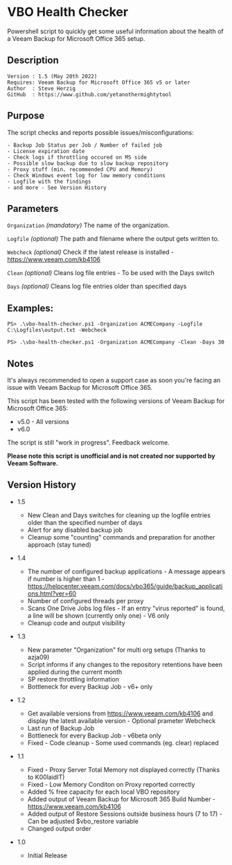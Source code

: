 # VBO Health Checker
Powershell script to quickly get some useful information about the health of a Veeam Backup for Microsoft Office 365 setup.

## Description
~~~~
Version : 1.5 (May 20th 2022)
Requires: Veeam Backup for Microsoft Office 365 v5 or later
Author  : Steve Herzig
GitHub  : https://www.github.com/yetanothermightytool
~~~~

## Purpose

The script checks and reports possible issues/misconfigurations:

    - Backup Job Status per Job / Number of failed job
    - License expiration date
    - Check logs if throttling occured on MS side
    - Possible slow backup due to slow backup repository
    - Proxy stuff (min. recommended CPU and Memory)
    - Check Windows event log for low memory conditions    
    - Logfile with the findings
    - and more - See Version History

## Parameters
  
  `Organization`
_(mandatory)_ The name of the organization.
  
  `Logfile`
_(optional)_ The path and filename where the output gets written to.

 `Webcheck`
_(optional)_ Check if the latest release is installed - https://www.veeam.com/kb4106

`Clean`
_(optional)_ Cleans log file entries  - To be used with the Days switch

`Days`
_(optional)_ Cleans log file entries older than specified days

  
## Examples: 
`PS> .\vbo-health-checker.ps1 -Organization ACMECompany -Logfile C:\Logfiles\output.txt -Webcheck`

`PS> .\vbo-health-checker.ps1 -Organization ACMECompany -Clean -Days 30`
  
## Notes

It's always recommended to open a support case as soon you're facing an issue with Veeam Backup for Microsoft Office 365. 

This script has been tested with the following versions of Veeam Backup for Microsoft Office 365:
- v5.0 - All versions
- v6.0 

The script is still "work in progress". Feedback welcome.

**Please note this script is unofficial and is not created nor supported by Veeam Software.**

## Version History

* 1.5
    * New Clean and Days switches for cleaning up the logfile entries older than the specified number of days
    * Alert for any disabled backup job
    * Cleanup some "counting" commands and preparation for another approach (stay tuned)

* 1.4 
    * The number of configured backup applications  - A message appears if number is higher than 1 - 
      https://helpcenter.veeam.com/docs/vbo365/guide/backup_applications.html?ver=60
    * Number of configured threads per proxy
    * Scans One Drive Jobs log files - If an entry "virus reported" is found, a line will be shown (currently only one) - V6 only
    * Cleanup code and output visibility
    
* 1.3 
    * New parameter "Organization" for multi org setups (Thanks to azja09)
    * Script informs if any changes to the repository retentions have been applied during the current month
    * SP restore throttling information
    * Bottleneck for every Backup Job - v6+ only

* 1.2
    * Get available versions from https://www.veeam.com/kb4106 and display the latest available version - Optional prameter Webcheck
    * Last run of Backup Job
    * Bottleneck for every Backup Job - v6beta only
    * Fixed - Code cleanup - Some used commands (eg. clear) replaced

* 1.1
    * Fixed - Proxy Server Total Memory not displayed correctly (Thanks to K00laidIT)
    * Fixed - Low Memory Conditon on Proxy reported correctly
    * Added % free capacity for each local VBO repository 
    * Added output of Veeam Backup for Microsoft 365 Build Number - https://www.veeam.com/kb4106
    * Added output of Restore Sessions outside business hours (7 to 17) - Can be adjusted $vbo_restore variable  
    * Changed output order
* 1.0
    * Initial Release
